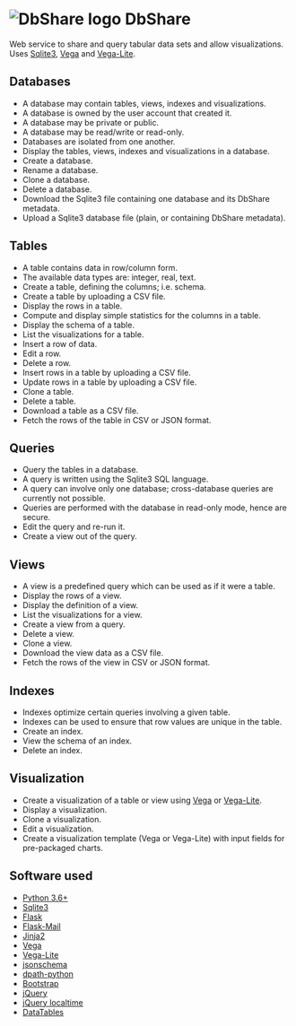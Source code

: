# ![DbShare logo](https://raw.githubusercontent.com/pekrau/DbShare/master/dbshare/static/dbshare-32.png) DbShare

Web service to share and query tabular data sets and allow visualizations.
Uses [Sqlite3](https://www.sqlite.org/), 
[Vega](https://vega.github.io/vega/) and
[Vega-Lite](https://vega.github.io/vega-lite/).

## Databases

- A database may contain tables, views, indexes and visualizations.
- A database is owned by the user account that created it.
- A database may be private or public.
- A database may be read/write or read-only.
- Databases are isolated from one another.
- Display the tables, views, indexes and visualizations in a database.
- Create a database.
- Rename a database.
- Clone a database.
- Delete a database.
- Download the Sqlite3 file containing one database and its DbShare metadata.
- Upload a Sqlite3 database file (plain, or containing DbShare metadata).

## Tables

- A table contains data in row/column form.
- The available data types are: integer, real, text.
- Create a table, defining the columns; i.e. schema.
- Create a table by uploading a CSV file.
- Display the rows in a table.
- Compute and display simple statistics for the columns in a table.
- Display the schema of a table.
- List the visualizations for a table.
- Insert a row of data.
- Edit a row.
- Delete a row.
- Insert rows in a table by uploading a CSV file.
- Update rows in a table by uploading a CSV file.
- Clone a table.
- Delete a table.
- Download a table as a CSV file.
- Fetch the rows of the table in CSV or JSON format.

## Queries

- Query the tables in a database.
- A query is written using the Sqlite3 SQL language.
- A query can involve only one database; cross-database queries are
  currently not possible.
- Queries are performed with the database in read-only mode, hence are secure.
- Edit the query and re-run it.
- Create a view out of the query.

## Views

- A view is a predefined query which can be used as if it were a table.
- Display the rows of a view.
- Display the definition of a view.
- List the visualizations for a view.
- Create a view from a query.
- Delete a view.
- Clone a view.
- Download the view data as a CSV file.
- Fetch the rows of the view in CSV or JSON format.

## Indexes

- Indexes optimize certain queries involving a given table.
- Indexes can be used to ensure that row values are unique in the table.
- Create an index.
- View the schema of an index.
- Delete an index.

## Visualization

- Create a visualization of a table or view using
  [Vega](https://vega.github.io/vega/) or
  [Vega-Lite](https://vega.github.io/vega-lite/).
- Display a visualization.
- Clone a visualization.
- Edit a visualization.
- Create a visualization template (Vega or Vega-Lite) with input fields
  for pre-packaged charts.

## Software used

- [Python 3.6+](https://www.python.org/)
- [Sqlite3](https://www.sqlite.org/)
- [Flask](http://flask.pocoo.org/)
- [Flask-Mail](https://pythonhosted.org/Flask-Mail/)
- [Jinja2](http://jinja.pocoo.org/docs)
- [Vega](https://vega.github.io/vega/)
- [Vega-Lite](https://vega.github.io/vega-lite/)
- [jsonschema](https://github.com/Julian/jsonschema)
- [dpath-python](https://github.com/akesterson/dpath-python)
- [Bootstrap](https://getbootstrap.com/)
- [jQuery](https://jquery.com/)
- [jQuery localtime](https://plugins.jquery.com/jquery.localtime/)
- [DataTables](https://datatables.net/)
